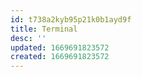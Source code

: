 ```yaml
---
id: t738a2kyb95p21k0b1ayd9f
title: Terminal
desc: ''
updated: 1669691823572
created: 1669691823572
---
```

